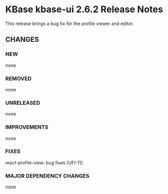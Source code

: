 # KBase kbase-ui 2.6.2 Release Notes

This release brings a bug fix for the profile viewer and editor.

## CHANGES

### NEW

none

### REMOVED

none

### UNRELEASED

none

### IMPROVEMENTS

none

### FIXES

react-profile-view: bug fixes [UFI-11]

### MAJOR DEPENDENCY CHANGES

none

